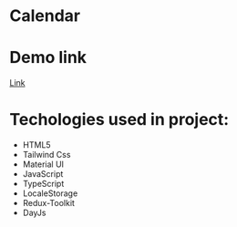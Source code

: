 # Calendar 

# Demo link
[Link](https://sanyokmalyshev.github.io/Calendar_task/)

# Techologies used in project:
* HTML5
* Tailwind Css
* Material UI
* JavaScript
* TypeScript
* LocaleStorage
* Redux-Toolkit
* DayJs
